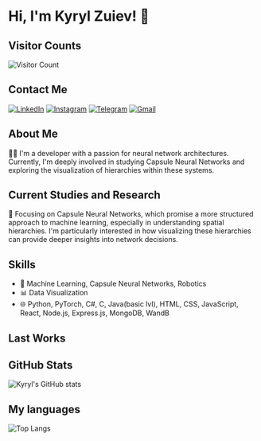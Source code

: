 # Hi, I'm Kyryl Zuiev! 👋

## Visitor Counts
![Visitor Count](https://profile-counter.glitch.me/{LordWhiskas}/count.svg)

## Contact Me
[![LinkedIn](https://img.shields.io/badge/-LinkedIn-blue?style=flat-square&logo=Linkedin&logoColor=white&link=https://www.linkedin.com/in/kyryl-zuiev-3b477026a/)](https://www.linkedin.com/in/kyryl-zuiev-3b477026a/)
[![Instagram](https://img.shields.io/badge/-Instagram-E4405F?style=flat-square&logo=Instagram&logoColor=white&link=https://www.instagram.com/kyryl_zuiev_/)](https://www.instagram.com/kyryl_zuiev_/)
[![Telegram](https://img.shields.io/badge/-Telegram-2CA5E0?style=flat-square&logo=Telegram&logoColor=white&link=https://t.me/gooojda)](https://t.me/gooojda)
[![Gmail](https://img.shields.io/badge/-Gmail-D14836?style=flat-square&logo=Gmail&logoColor=white&link=kyryl.zuiev34351@gmail.com)](mailto:kyryl.zuiev34351@gmail.com)

## About Me
👨‍💻 I'm a developer with a passion for neural network architectures. Currently, I'm deeply involved in studying Capsule Neural Networks and exploring the visualization of hierarchies within these systems.

## Current Studies and Research
🧠 Focusing on Capsule Neural Networks, which promise a more structured approach to machine learning, especially in understanding spatial hierarchies. I'm particularly interested in how visualizing these hierarchies can provide deeper insights into network decisions.

## Skills
- 🤖 Machine Learning, Capsule Neural Networks, Robotics
- 📊 Data Visualization
- 🌐 Python, PyTorch, C#, C, Java(basic lvl), HTML, CSS, JavaScript, React, Node.js, Express.js, MongoDB, WandB

## Last Works
<!--RECENT_ACTIVITY:start-->

<!--RECENT_ACTIVITY:last_update-->


## GitHub Stats
![Kyryl's GitHub stats](https://github-readme-stats.vercel.app/api?username=LordWhiskas&show_icons=true&theme=transparent)

## My languages
![Top Langs](https://github-readme-stats.vercel.app/api/top-langs/?username=LordWhiskas&hide_progress=true&theme=transparent)
